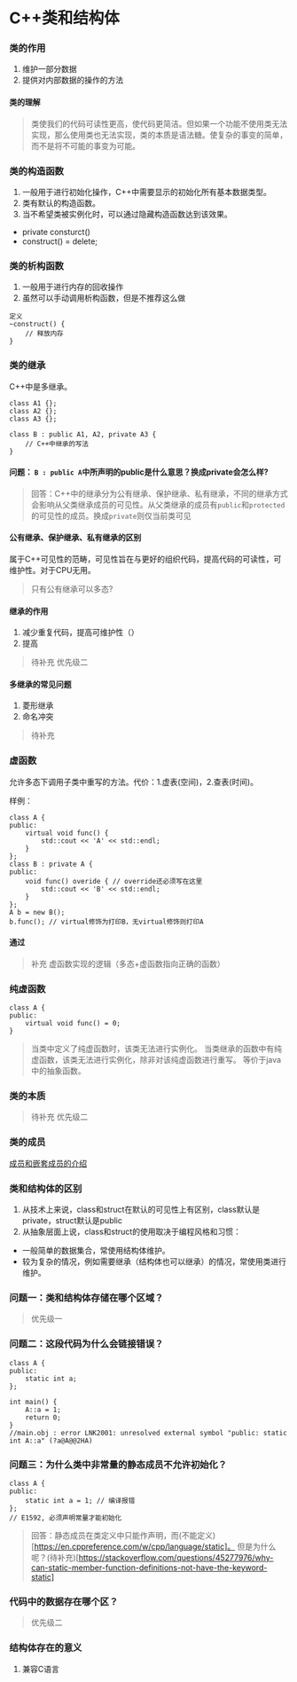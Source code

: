 # C++类和结构体

### 类的作用
1. 维护一部分数据
2. 提供对内部数据的操作的方法


#### 类的理解
> 类使我们的代码可读性更高，使代码更简洁。但如果一个功能不使用类无法实现，那么使用类也无法实现，类的本质是语法糖。使复杂的事变的简单，而不是将不可能的事变为可能。

### 类的构造函数

1. 一般用于进行初始化操作，C++中需要显示的初始化所有基本数据类型。
2. 类有默认的构造函数。
3. 当不希望类被实例化时，可以通过隐藏构造函数达到该效果。
  - private consturct()
  - construct() = delete;

### 类的析构函数

1. 一般用于进行内存的回收操作
2. 虽然可以手动调用析构函数，但是不推荐这么做
```
定义
~construct() {
	// 释放内存
}
```

### 类的继承

C++中是多继承。

```
class A1 {};
class A2 {};
class A3 {};

class B : public A1, A2, private A3 {
	// C++中继承的写法
}
```
#### 问题： ``B : public A``中所声明的public是什么意思？换成private会怎么样?

> 回答：C++中的继承分为公有继承、保护继承、私有继承，不同的继承方式会影响从父类继承成员的可见性。从父类继承的成员有``public``和``protected``的可见性的成员。换成``private``则仅当前类可见

#### 公有继承、保护继承、私有继承的区别

属于C++可见性的范畴，可见性旨在与更好的组织代码，提高代码的可读性，可维护性。对于CPU无用。

> 只有公有继承可以多态?

#### 继承的作用
1. 减少重复代码，提高可维护性（）
2. 提高

> 待补充 优先级二

#### 多继承的常见问题
1. 菱形继承
2. 命名冲突

> 待补充

### 虚函数

允许多态下调用子类中重写的方法。代价：1.虚表(空间)，2.查表(时间)。

样例：
```
class A {
public:
	virtual void func() {
		std::cout << 'A' << std::endl;
	}
};
class B : private A {
public:
	void func() overide { // override还必须写在这里
		std::cout << 'B' << std::endl;
	}
};
A b = new B();
b.func(); // virtual修饰为打印B，无virtual修饰则打印A
```

#### 通过


> 补充 虚函数实现的逻辑（多态+虚函数指向正确的函数）


### 纯虚函数
```
class A {
public:
	virtual void func() = 0;
}
```
> 当类中定义了纯虚函数时，该类无法进行实例化。
> 当类继承的函数中有纯虚函数，该类无法进行实例化，除非对该纯虚函数进行重写。
> 等价于java中的抽象函数。

### 类的本质

> 待补充 优先级二

### 类的成员

[成员和嵌套成员的介绍](https://www.learncpp.com/cpp-tutorial/nested-types-member-types/)

### 类和结构体的区别

1. 从技术上来说，class和struct在默认的可见性上有区别，class默认是private，struct默认是public
2. 从抽象层面上说，class和struct的使用取决于编程风格和习惯：
  - 一般简单的数据集合，常使用结构体维护。
  - 较为复杂的情况，例如需要继承（结构体也可以继承）的情况，常使用类进行维护。

### 问题一：类和结构体存储在哪个区域？

> 优先级一

### 问题二：这段代码为什么会链接错误？
```
class A {
public:
	static int a;
};

int main() {
	A::a = 1;
	return 0;
}
//main.obj : error LNK2001: unresolved external symbol "public: static int A::a" (?a@A@@2HA)
```

### 问题三：为什么类中非常量的静态成员不允许初始化？
```
class A {
public:
	static int a = 1; // 编译报错
};
// E1592, 必须声明常量才能初始化
```

> 回答：静态成员在类定义中只能作声明，而(不能定义)[https://en.cppreference.com/w/cpp/language/static]。
> 但是为什么呢？(待补充)[https://stackoverflow.com/questions/45277976/why-can-static-member-function-definitions-not-have-the-keyword-static]

### 代码中的数据存在哪个区？

> 优先级二

### 结构体存在的意义
1. 兼容C语言










